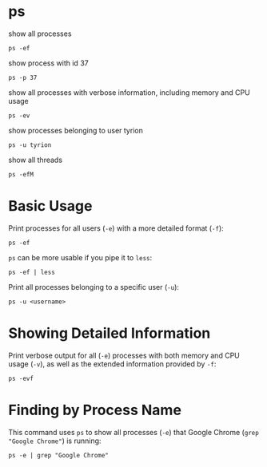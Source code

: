 # ps

show all processes

    ps -ef

show process with id 37

    ps -p 37

show all processes with verbose information, including memory and CPU usage

    ps -ev

show processes belonging to user tyrion

    ps -u tyrion

show all threads

    ps -efM


# Basic Usage

Print processes for all users (`-e`) with a more detailed format (`-f`):

    ps -ef

`ps` can be more usable if you pipe it to `less`:

    ps -ef | less

Print all processes belonging to a specific user (`-u`):

    ps -u <username>


# Showing Detailed Information

Print verbose output for all (`-e`) processes with both memory and CPU usage
(`-v`), as well as the extended information provided by `-f`:

    ps -evf


# Finding by Process Name

This command uses `ps` to show all processes (`-e`) that Google Chrome
(`grep "Google Chrome"`) is running:

    ps -e | grep "Google Chrome"
